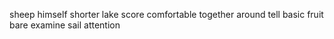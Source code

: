 sheep himself shorter lake score comfortable together around tell basic fruit bare examine sail attention